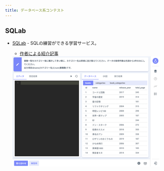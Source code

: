 ```yaml
---
title: データベース系コンテスト
---
```


## SQLab

- [SQLab](https://sqlab.net/) - SQLの練習ができる学習サービス。
    - [作者による紹介記事](https://qiita.com/take_paolo/items/6b69767d8efbd013bf64)

    <div align="center">
      <img loading="lazy" src="../../images/related_contest_sites/sqlab/sqlab.png" alt="sqlab">
    </div>
